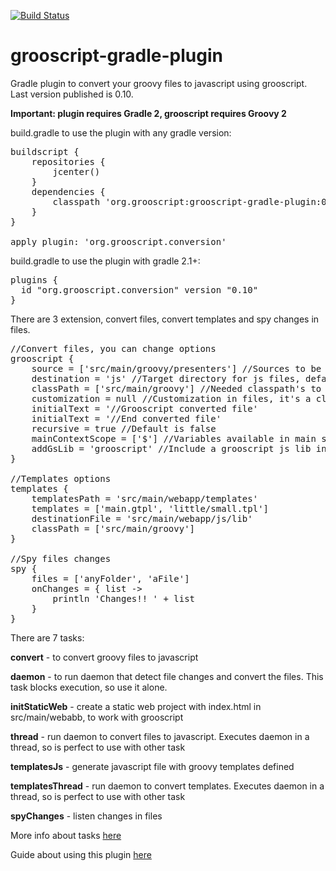 [![Build Status](https://snap-ci.com/chiquitinxx/grooscript-gradle-plugin/branch/master/build_image)](https://snap-ci.com/chiquitinxx/grooscript-gradle-plugin/branch/master)

grooscript-gradle-plugin
===

Gradle plugin to convert your groovy files to javascript using grooscript. Last version published is 0.10.

__Important: plugin requires Gradle 2, grooscript requires Groovy 2__

build.gradle to use the plugin with any gradle version:

<pre>
buildscript {
    repositories {
        jcenter()
    }
    dependencies {
        classpath 'org.grooscript:grooscript-gradle-plugin:0.10'
    }
}

apply plugin: 'org.grooscript.conversion'
</pre>

build.gradle to use the plugin with gradle 2.1+:

<pre>
plugins {
  id "org.grooscript.conversion" version "0.10"
}
</pre>

There are 3 extension, convert files, convert templates and spy changes in files.

<pre>
//Convert files, you can change options
grooscript {
    source = ['src/main/groovy/presenters'] //Sources to be converted(List<String>), default is ['src/main/groovy']
    destination = 'js' //Target directory for js files, default is 'src/main/webapp/js/app'
    classPath = ['src/main/groovy'] //Needed classpath's to compile source files(List<String>), default is ['src/main/groovy']
    customization = null //Customization in files, it's a closure, as for example { -> ast(groovy.transform.TypeChecked) }
    initialText = '//Grooscript converted file'
    initialText = '//End converted file'
    recursive = true //Default is false
    mainContextScope = ['$'] //Variables available in main scope (List<String>), default is null
    addGsLib = 'grooscript' //Include a grooscript js lib in the result, default is null
}

//Templates options
templates {
    templatesPath = 'src/main/webapp/templates'
    templates = ['main.gtpl', 'little/small.tpl']
    destinationFile = 'src/main/webapp/js/lib'
    classPath = ['src/main/groovy']
}

//Spy files changes
spy {
    files = ['anyFolder', 'aFile']
    onChanges = { list ->
        println 'Changes!! ' + list
    }
}
</pre>

There are 7 tasks:

__convert__ - to convert groovy files to javascript

__daemon__ - to run daemon that detect file changes and convert the files. This task blocks execution, so use it alone.

__initStaticWeb__ - create a static web project with index.html in src/main/webabb, to work with grooscript

__thread__ - run daemon to convert files to javascript. Executes daemon in a thread, so is perfect to use with other task

__templatesJs__ - generate javascript file with groovy templates defined

__templatesThread__ - run daemon to convert templates. Executes daemon in a thread, so is perfect to use with other task

__spyChanges__ - listen changes in files

More info about tasks [here](http://grooscript.org/gradle/tasks.html)

Guide about using this plugin [here](http://grooscript.org/starting_gradle.html)